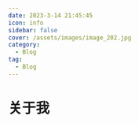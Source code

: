 ```yaml
---
date: 2023-3-14 21:45:45
icon: info
sidebar: false
cover: /assets/images/image_202.jpg
category:
  - Blog
tag:
  - Blog
---
```

# 关于我